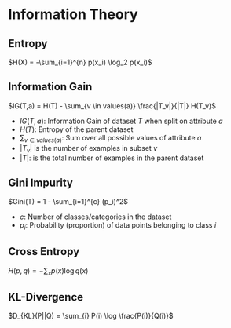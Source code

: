 # Information Theory

## Entropy

$H(X) = -\sum_{i=1}^{n} p(x_i) \log_2 p(x_i)$

## Information Gain

$IG(T,a) = H(T) - \sum_{v \in values(a)} \frac{|T_v|}{|T|} H(T_v)$

- $IG(T,a)$: Information Gain of dataset $T$ when split on attribute $a$
- $H(T)$: Entropy of the parent dataset
- $\sum_{v \in values(a)}$: Sum over all possible values of attribute $a$
- $|T_v|$ is the number of examples in subset $v$
- $|T|$: is the total number of examples in the parent dataset

## Gini Impurity

$Gini(T) = 1 - \sum_{i=1}^{c} (p_i)^2$

- $c$: Number of classes/categories in the dataset
- $p_i$: Probability (proportion) of data points belonging to class $i$

## Cross Entropy
$H(p,q) = -\sum_{x} p(x) \log q(x)$

## KL-Divergence

$D_{KL}(P||Q) = \sum_{i} P(i) \log \frac{P(i)}{Q(i)}$